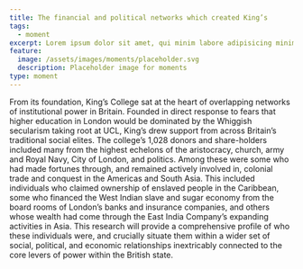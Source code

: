 ```yaml
---
title: The financial and political networks which created King’s
tags:
  - moment
excerpt: Lorem ipsum dolor sit amet, qui minim labore adipisicing minim sint cillum sint consectetur cupidatat.
feature:
  image: /assets/images/moments/placeholder.svg
  description: Placeholder image for moments
type: moment
---
```


From its foundation, King’s College sat at the heart of overlapping networks of institutional power in Britain. Founded in direct response to fears that higher education in London would be dominated by the Whiggish secularism taking root at UCL, King’s drew support from across Britain’s traditional social elites. The college’s 1,028 donors and share-holders included many from the highest echelons of the aristocracy, church, army and Royal Navy, City of London, and politics. Among these were some who had made fortunes through, and remained actively involved in, colonial trade and conquest in the Americas and South Asia. This included individuals who claimed ownership of enslaved people in the Caribbean, some who financed the West Indian slave and sugar economy from the board rooms of London’s banks and insurance companies, and others whose wealth had come through the East India Company’s expanding activities in Asia. This research will provide a comprehensive profile of who these individuals were, and crucially situate them within a wider set of social, political, and economic relationships inextricably connected to the core levers of power within the British state.
